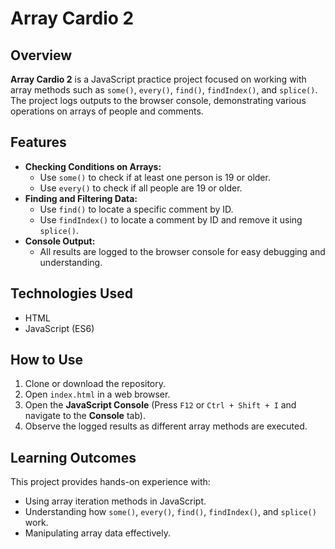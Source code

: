 # Array Cardio 2

## Overview
**Array Cardio 2** is a JavaScript practice project focused on working with array methods such as `some()`, `every()`, `find()`, `findIndex()`, and `splice()`. The project logs outputs to the browser console, demonstrating various operations on arrays of people and comments.

## Features
- **Checking Conditions on Arrays:**
  - Use `some()` to check if at least one person is 19 or older.
  - Use `every()` to check if all people are 19 or older.
- **Finding and Filtering Data:**
  - Use `find()` to locate a specific comment by ID.
  - Use `findIndex()` to locate a comment by ID and remove it using `splice()`.
- **Console Output:**
  - All results are logged to the browser console for easy debugging and understanding.

## Technologies Used
- HTML
- JavaScript (ES6)

## How to Use
1. Clone or download the repository.
2. Open `index.html` in a web browser.
3. Open the **JavaScript Console** (Press `F12` or `Ctrl + Shift + I` and navigate to the **Console** tab).
4. Observe the logged results as different array methods are executed.

## Learning Outcomes
This project provides hands-on experience with:
- Using array iteration methods in JavaScript.
- Understanding how `some()`, `every()`, `find()`, `findIndex()`, and `splice()` work.
- Manipulating array data effectively.

